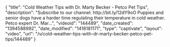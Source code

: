 {
    "title": "Cold Weather Tips with Dr. Marty Becker - Petco Pet Tips",
    "description": "Subscribe to our channel: http:\/\/bit.ly\/12dY9oO Puppies and senior dogs have a harder time regulating their temperature in cold weather. Petco expert Dr. Mar...",
    "videoid": "144489",
    "date_created": "1394588992",
    "date_modified": "1418181171",
    "type": "captivate",
    "layout": "video",
    "url": "\/v\/cold-weather-tips-with-dr-marty-becker-petco-pet-tips\/144489"
}
